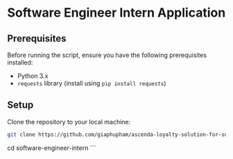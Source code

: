 # Software Engineer Intern Application

## Prerequisites

Before running the script, ensure you have the following prerequisites installed:

- Python 3.x
- `requests` library (install using `pip install requests`)

## Setup

Clone the repository to your local machine:

   ```bash
   git clone https://github.com/giaphupham/ascenda-loyalty-solution-for-software-engineer-intern.git
```

   cd software-engineer-intern
    ```